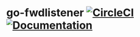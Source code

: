 # go-fwdlistener [![CircleCI](https://circleci.com/gh/Abdullah2993/go-fwdlistener.svg?style=shield&circle-token=d0dab9de39437241f091b793ff0c51dcb720f935)](https://circleci.com/gh/Abdullah2993/go-fwdlistener) [![Documentation](https://godoc.org/github.com/Abdullah2993/go-fwdlistener?status.svg)](http://godoc.org/github.com/Abdullah2993/go-fwdlistener)

